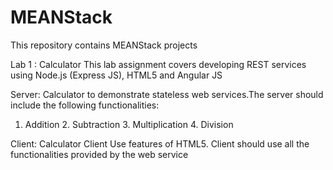 # MEANStack
This repository contains MEANStack projects

Lab 1 : Calculator
This lab assignment covers developing REST services using Node.js (Express JS), HTML5 and Angular JS

Server: Calculator to demonstrate stateless web services.The server should include the following functionalities:
1. Addition 2. Subtraction 3. Multiplication 4. Division 
  
Client: Calculator Client Use features of HTML5. Client should use all the functionalities provided by the web service 
 
